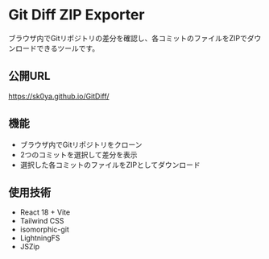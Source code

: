 # Git Diff ZIP Exporter

ブラウザ内でGitリポジトリの差分を確認し、各コミットのファイルをZIPでダウンロードできるツールです。

## 公開URL

<https://sk0ya.github.io/GitDiff/>

## 機能

- ブラウザ内でGitリポジトリをクローン
- 2つのコミットを選択して差分を表示
- 選択した各コミットのファイルをZIPとしてダウンロード

## 使用技術

- React 18 + Vite
- Tailwind CSS
- isomorphic-git
- LightningFS
- JSZip
